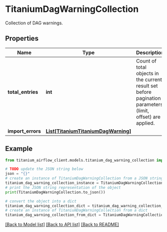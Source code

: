 # TitaniumDagWarningCollection

Collection of DAG warnings. 

## Properties

Name | Type | Description | Notes
------------ | ------------- | ------------- | -------------
**total_entries** | **int** | Count of total objects in the current result set before pagination parameters (limit, offset) are applied.  | [optional] 
**import_errors** | [**List[TitaniumTitaniumDagWarning]**](TitaniumDagWarning.md) |  | [optional] 

## Example

```python
from titanium_airflow_client.models.titanium_dag_warning_collection import TitaniumDagWarningCollection

# TODO update the JSON string below
json = "{}"
# create an instance of TitaniumDagWarningCollection from a JSON string
titanium_dag_warning_collection_instance = TitaniumDagWarningCollection.from_json(json)
# print the JSON string representation of the object
print(TitaniumDagWarningCollection.to_json())

# convert the object into a dict
titanium_dag_warning_collection_dict = titanium_dag_warning_collection_instance.to_dict()
# create an instance of TitaniumDagWarningCollection from a dict
titanium_dag_warning_collection_from_dict = TitaniumDagWarningCollection.from_dict(titanium_dag_warning_collection_dict)
```
[[Back to Model list]](../README.md#documentation-for-models) [[Back to API list]](../README.md#documentation-for-api-endpoints) [[Back to README]](../README.md)


